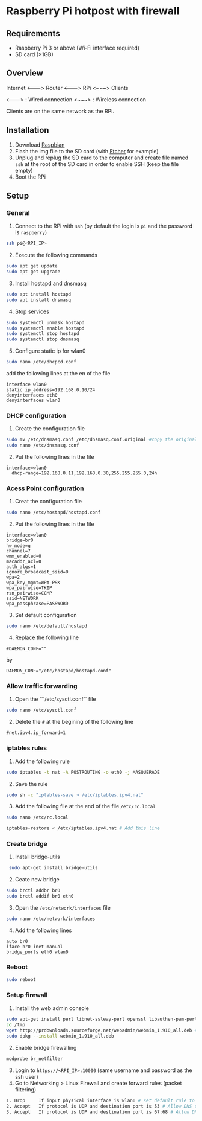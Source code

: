 # Raspberry Pi hotpost with firewall

## Requirements

* Raspberry Pi 3 or above (Wi-Fi interface required)
* SD card (>1GB)

## Overview

Internet <---> Router <---> RPi <~~~> Clients

<---> : Wired connection
<~~~> : Wireless connection


Clients are on the same network as the RPi.

## Installation 

1. Download [Raspbian](https://www.raspberrypi.org/downloads/raspbian/)
2. Flash the img file to the SD card (with [Etcher](https://www.balena.io/etcher/) for example)
3. Unplug and replug the SD card to the computer and create file named ``ssh`` at the root of the SD card in order to enable SSH (keep the file empty)
4. Boot the RPi

## Setup

### General

1. Connect to the RPi with ``ssh`` (by default the login is ``pi`` and the password is ``raspberry``)
```sh
ssh pi@<RPI_IP>
 ```
2. Execute the following commands
```sh
sudo apt get update
sudo apt get upgrade
 ```
 3. Install hostapd and dnsmasq
 ```sh
sudo apt install hostapd
sudo apt install dnsmasq
 ```
 4. Stop services
 ```sh
sudo systemctl unmask hostapd
sudo systemctl enable hostapd
sudo systemctl stop hostapd
sudo systemctl stop dnsmasq
```
5. Configure static ip for wlan0
```sh
sudo nano /etc/dhcpcd.conf
```
add the following lines at the en of the file
```
interface wlan0
static ip_address=192.168.0.10/24
denyinterfaces eth0
denyinterfaces wlan0
```

### DHCP configuration
1. Create the configuration file
```sh
sudo mv /etc/dnsmasq.conf /etc/dnsmasq.conf.original #copy the original file
sudo nano /etc/dnsmasq.conf
```
2. Put the following lines in the file
```
interface=wlan0
  dhcp-range=192.168.0.11,192.168.0.30,255.255.255.0,24h
```
### Acess Point configuration

1. Creat the configuration file
```sh
sudo nano /etc/hostapd/hostapd.conf
```
2. Put the following lines in the file
```
interface=wlan0
bridge=br0
hw_mode=g
channel=7
wmm_enabled=0
macaddr_acl=0
auth_algs=1
ignore_broadcast_ssid=0
wpa=2
wpa_key_mgmt=WPA-PSK
wpa_pairwise=TKIP
rsn_pairwise=CCMP
ssid=NETWORK
wpa_passphrase=PASSWORD
```
3. Set default configuration
```sh
sudo nano /etc/default/hostapd
```
4. Replace the following line
```
#DAEMON_CONF=""
```
by
```
DAEMON_CONF="/etc/hostapd/hostapd.conf"
```
### Allow traffic forwarding

1. Open the ```/etc/sysctl.conf`` file
```sh
sudo nano /etc/sysctl.conf
```
2. Delete the ``#`` at the begining of the following line 
```
#net.ipv4.ip_forward=1
```
### iptables rules

1. Add the following rule
```sh
sudo iptables -t nat -A POSTROUTING -o eth0 -j MASQUERADE
``` 
2. Save the rule
```sh
sudo sh -c "iptables-save > /etc/iptables.ipv4.nat"

```
3. Add the following file at the end of the file ``/etc/rc.local``
```sh
sudo nano /etc/rc.local
```
```sh
iptables-restore < /etc/iptables.ipv4.nat # Add this line
```

### Create bridge

1. Install bridge-utils
```sh
 sudo apt-get install bridge-utils
 ```
 2. Ceate new bridge
 ```sh
 sudo brctl addbr br0
 sudo brctl addif br0 eth0
 ```
 3. Open the ``/etc/network/interfaces`` file
```sh
sudo nano /etc/network/interfaces
```
4. Add the following lines
```
auto br0
iface br0 inet manual
bridge_ports eth0 wlan0
```


### Reboot
```sh
sudo reboot
```

### Setup firewall

1. Install the web admin console
```sh
sudo apt-get install perl libnet-ssleay-perl openssl libauthen-pam-perl libpam-runtime libio-pty-perl apt-show-versions python
cd /tmp
wget http://prdownloads.sourceforge.net/webadmin/webmin_1.910_all.deb # latest version here
sudo dpkg --install webmin_1.910_all.deb
```
2. Enable bridge firewalling
```sh
modprobe br_netfilter
```
3. Login to ``https://<RPI_IP>:10000`` (same username and password as the ssh user)
4. Go to Networking > Linux Firewall and create forward rules (packet filtering)
```sh
1. Drop     If input physical interface is wlan0 # set default rule to drop (warning : the default action must be set to Accept and this rule must be the last)
2. Accept   If protocol is UDP and destination port is 53 # Allow DNS queries
3. Accept	If protocol is UDP and destination port is 67:68 # Allow DHCP

```






